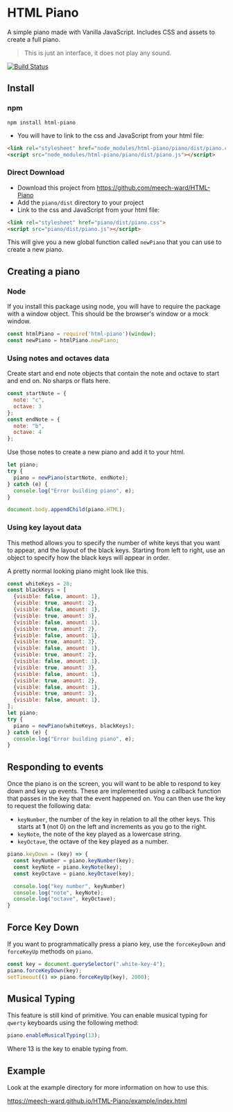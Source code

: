 # HTML Piano

A simple piano made with Vanilla JavaScript. Includes CSS and assets to create a full piano. 

> This is just an interface, it does not play any sound.

[![Build Status](https://travis-ci.org/meech-ward/HTML-Piano.svg?branch=master)](https://travis-ci.org/meech-ward/HTML-Piano)

## Install

### npm

```terminal
npm install html-piano
```

* You will have to link to the css and JavaScript from your html file:

```html
<link rel="stylesheet" href="node_modules/html-piano/piano/dist/piano.css">
<script src="node_modules/html-piano/piano/dist/piano.js"></script>
```

### Direct Download

* Download this project from https://github.com/meech-ward/HTML-Piano
* Add the `piano/dist` directory to your project
* Link to the css and JavaScript from your html file:

```html
<link rel="stylesheet" href="piano/dist/piano.css">
<script src="piano/dist/piano.js"></script>
```

This will give you a new global function called `newPiano` that you can use to create a new piano.

## Creating a piano

### Node 

If you install this package using node, you will have to require the package with a window object. This should be the browser's window or a mock window.

```js
const htmlPiano = require('html-piano')(window);
const newPiano = htmlPiano.newPiano;
```

### Using notes and octaves data

Create start and end note objects that contain the note and octave to start and end on. No sharps or flats here.

```js
const startNote = {
  note: "c",
  octave: 3
};
const endNote = {
  note: "b",
  octave: 4
};
```

Use those notes to create a new piano and add it to your html.

```js
let piano;
try {
  piano = newPiano(startNote, endNote);
} catch (e) {
  console.log("Error building piano", e);
}

document.body.appendChild(piano.HTML);
```

### Using key layout data

This method allows you to specify the number of white keys that you want to appear, and the layout of the black keys. Starting from left to right, use an object to specify how the black keys will appear in order.

A pretty normal looking piano might look like this.

```js
const whiteKeys = 28;
const blackKeys = [
  {visible: false, amount: 1}, 
  {visible: true, amount: 2},
  {visible: false, amount: 1},
  {visible: true, amount: 3},
  {visible: false, amount: 1},
  {visible: true, amount: 2},
  {visible: false, amount: 1},
  {visible: true, amount: 3},
  {visible: false, amount: 1},
  {visible: true, amount: 2},
  {visible: false, amount: 1},
  {visible: true, amount: 3},
  {visible: false, amount: 1},
  {visible: true, amount: 2},
  {visible: false, amount: 1},
  {visible: true, amount: 3},
  {visible: false, amount: 1},
];
let piano;
try {
  piano = newPiano(whiteKeys, blackKeys);
} catch (e) {
  console.log("Error building piano", e);
}
```

## Responding to events

Once the piano is on the screen, you will want to be able to respond to key down and key up events. These are implemented using a callback function that passes in the key that the event happened on. You can then use the key to request the following data:

* `keyNumber`, the number of the key in relation to all the other keys. This starts at **1** (not 0) on the left and increments as you go to the right.
* `keyNote`, the note of the key played as a lowercase string.
* `keyOctave`, the octave of the key played as a number.

```js
piano.keyDown = (key) => {
  const keyNumber = piano.keyNumber(key);
  const keyNote = piano.keyNote(key);
  const keyOctave = piano.keyOctave(key);

  console.log("key number", keyNumber) 
  console.log("note", keyNote);
  console.log("octave", keyOctave);
}
```

## Force Key Down

If you want to programmatically press a piano key, use the `forceKeyDown` and `forceKeyUp` methods on `piano`.

```js
const key = document.querySelector(".white-key-4");
piano.forceKeyDown(key);
setTimeout(() => piano.forceKeyUp(key), 2000);
```

## Musical Typing

This feature is still kind of primitive. You can enable musical typing for `qwerty` keyboards using the following method:

```js
piano.enableMusicalTyping(13);
```

Where 13 is the key to enable typing from.

## Example

Look at the example directory for more information on how to use this.

<https://meech-ward.github.io/HTML-Piano/example/index.html>